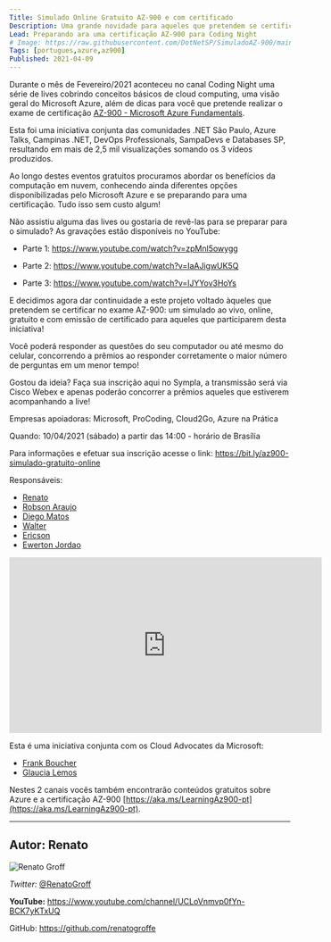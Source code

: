 ```yaml
---
Title: Simulado Online Gratuito AZ-900 e com certificado 
Description: Uma grande novidade para aqueles que pretendem se certificar no exame AZ-900 - Azure Fundamentals -> um simulado ao vivo, online, gratuito e com emissão de certificado para aqueles que participarem desta iniciativa!
Lead: Preparando ara uma certificação AZ-900 para Coding Night
# Image: https://raw.githubusercontent.com/DotNetSP/SimuladoAZ-900/main/banner-2021-04-09.png
Tags: [portugues,azure,az900]
Published: 2021-04-09
---
```


Durante o mês de Fevereiro/2021 aconteceu no canal Coding Night uma série de lives cobrindo conceitos básicos de cloud computing, uma visão geral do Microsoft Azure, além de dicas para você que pretende realizar o exame de certificação [AZ-900 - Microsoft Azure Fundamentals](https://aka.ms/LearningAz900-pt).

Esta foi uma iniciativa conjunta das comunidades .NET São Paulo, Azure Talks, Campinas .NET, DevOps Professionals, SampaDevs e Databases SP, resultando em mais de 2,5 mil visualizações somando os 3 vídeos produzidos.

Ao longo destes eventos gratuitos procuramos abordar os benefícios da computação em nuvem, conhecendo ainda diferentes opções disponibilizadas pelo Microsoft Azure e se preparando para uma certificação. Tudo isso sem custo algum!

Não assistiu alguma das lives ou gostaria de revê-las para se preparar para o simulado? As gravações estão disponíveis no YouTube:

* Parte 1: https://www.youtube.com/watch?v=zpMnl5owygg

* Parte 2: https://www.youtube.com/watch?v=IaAJigwUK5Q

* Parte 3: https://www.youtube.com/watch?v=lJYYov3HoYs

E decidimos agora dar continuidade a este projeto voltado àqueles que pretendem se certificar no exame AZ-900: um simulado ao vivo, online, gratuito e com emissão de certificado para aqueles que participarem desta iniciativa!

Você poderá responder as questões do seu computador ou até mesmo do celular, concorrendo a prêmios ao responder corretamente o maior número de perguntas em um menor tempo!

Gostou da ideia? Faça sua inscrição aqui no Sympla, a transmissão será via Cisco Webex e apenas poderão concorrer a prêmios aqueles que estiverem acompanhando a live!

Empresas apoiadoras: Microsoft, ProCoding, Cloud2Go, Azure na Prática

Quando: 10/04/2021 (sábado) a partir das 14:00 - horário de Brasília

Para informações e efetuar sua inscrição acesse o link:
https://bit.ly/az900-simulado-gratuito-online

Responsáveis:
- [Renato](https://twitter.com/RenatoGroff)
- [Robson Araujo](https://twitter.com/RobsonROX)
- [Diego Matos](https://twitter.com/diegoonazure)
- [Walter](waltercoan.com.br)
- [Ericson](ericsonf.com.br)
- [Ewerton Jordao](https://twitter.com/EwertonJordao)

<iframe width="560" height="315" src="https://www.youtube.com/embed/zpMnl5owygg" frameborder="0" allow="accelerometer; autoplay; clipboard-write; encrypted-media; gyroscope; picture-in-picture" allowfullscreen></iframe>

Esta é uma iniciativa conjunta com os Cloud Advocates da Microsoft:
* [Frank Boucher](https://www.youtube.com/fboucheros)
* [Glaucia Lemos](https://www.youtube.com/c/GlauciaLemos​)

Nestes 2 canais vocês também encontrarão conteúdos gratuitos sobre Azure e a certificação AZ-900 [https://aka.ms/LearningAz900-pt](https://aka.ms/LearningAz900-pt).

---

## Autor: Renato

![Renato Groff](https://avatars.githubusercontent.com/u/8309296?s=460&u=4a228a51395d2f670535a104e3af5b7f9d833c33&v=4)

*Twitter:*  [@RenatoGroff](https://twitter.com/RenatoGroff)

**YouTube:** https://www.youtube.com/channel/UCLoVnmvp0fYn-BCK7yKTxUQ

GitHub: https://github.com/renatogroffe